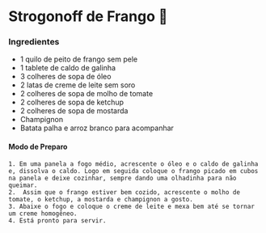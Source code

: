 # **Strogonoff de Frango** :chicken:

### **Ingredientes**

- 1 quilo de peito de frango sem pele
- 1 tablete de caldo de galinha
- 3 colheres de sopa de óleo
- 2 latas de creme de leite sem soro
- 2 colheres de sopa de molho de tomate
- 2 colheres de sopa de ketchup
- 2 colheres de sopa de mostarda
- Champignon
- Batata palha e arroz branco para acompanhar

#### **Modo de Preparo**

 	1. Em uma panela a fogo médio, acrescente o óleo e o caldo de galinha e, dissolva o caldo. Logo em seguida coloque o frango picado em cubos na panela e deixe cozinhar, sempre dando uma olhadinha para não queimar.
 	2.  Assim que o frango estiver bem cozido, acrescente o molho de tomate, o ketchup, a mostarda e champignon a gosto.
 	3. Abaixe o fogo e coloque o creme de leite e mexa bem até se tornar um creme homogêneo.
 	4. Está pronto para servir.

